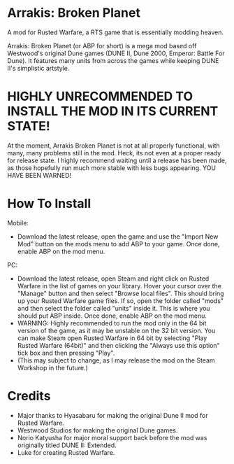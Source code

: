 # Arrakis: Broken Planet
A mod for Rusted Warfare, a RTS game that is essentially modding heaven. 

Arrakis: Broken Planet (or ABP for short) is a mega mod based off Westwood's original Dune games (DUNE II, Dune 2000, Emperor: Battle For Dune). It features many units from across the games while keeping DUNE II's simplistic artstyle.

# HIGHLY UNRECOMMENDED TO INSTALL THE MOD IN ITS CURRENT STATE!
At the moment, Arrakis Broken Planet is not at all properly functional, with many, many problems still in the mod. Heck, its not even at a proper ready for release state. I highly recommend waiting until a release has been made, as those hopefully run much more stable with less bugs appearing. YOU HAVE BEEN WARNED!

# How To Install

Mobile:
 - Download the latest release, open the game and use the "Import New Mod" button on the mods menu to add ABP to your game. Once done, enable ABP on the mod menu.

PC:
 - Download the latest release, open Steam and right click on Rusted Warfare in the list of games on your library. Hover your cursor over the "Manage" button and then select "Browse local files". This should bring up your Rusted Warfare game files. If so, open the folder called "mods" and then select the folder called "units" inside it. This is where you should put ABP inside. Once done, enable ABP on the mod menu.
 - WARNING: Highly recommended to run the mod only in the 64 bit version of the game, as it may be unstable on the 32 bit version. You can make Steam open Rusted Warfare in  64 bit by selecting "Play Rusted Warfare (64bit)" and then clicking the "Always use this option" tick box and then pressing "Play".
 - (This may subject to change, as I may release the mod on the Steam Workshop in the future.)

 # Credits
 
  - Major thanks to Hyasabaru for making the original Dune II mod for Rusted Warfare.
  - Westwood Studios for making the original Dune games.
  - Norio Katyusha for major moral support back before the mod was originally titled DUNE II: Extended.
  - Luke for creating Rusted Warfare.

